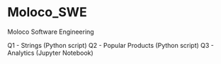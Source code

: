 # Moloco_SWE
Moloco Software Engineering

Q1 - Strings (Python script)
Q2 - Popular Products (Python script)
Q3 - Analytics (Jupyter Notebook)
